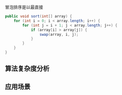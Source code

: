 冒泡排序是以最直接

```java
public void sort(int[] array) {
    for (int i = 0; i < array.length; i++) {
        for (int j = i + 1; j < array.length; j++) {
            if (array[i] > array[j]) {
                swap(array, i, j);
            }
        }
    }
}
```

## 算法复杂度分析


## 应用场景
